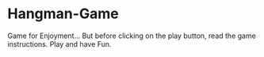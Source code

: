 # Hangman-Game
Game for Enjoyment...
But before clicking on the play button, read the game instructions.
Play and have Fun.
